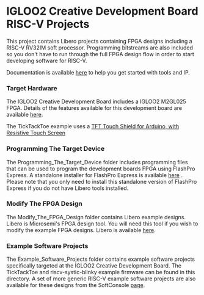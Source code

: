 # IGLOO2 Creative Development Board RISC-V Projects
This project contains Libero projects containing FPGA designs including a RISC-V RV32IM soft processor. Programming bitstreams are also included so you don't have to run through the full FPGA design flow in order to start developing software for RISC-V.

Documentation is available [here](https://github.com/RISCV-on-Microsemi-FPGA/Documentation) to help you get started with tools and IP.

### Target Hardware
The IGLOO2 Creative Development Board includes a IGLOO2 M2GL025 FPGA. Details of the features available for this development board are available [here](https://www.microsemi.com/products/fpga-soc/design-resources/dev-kits/smartfusion2/future-creative-board).

The TickTackToe example uses a [TFT Touch Shield for Arduino, with Resistive Touch Screen](https://www.adafruit.com/product/1651)

### Programming The Target Device
The Programming_The_Target_Device folder includes programming files that can be used to program the development boards FPGA using FlashPro Express. A standalone installer for FlashPro Express is available [here](https://www.microsemi.com/products/fpga-soc/design-resources/programming/flashpro#software) . Please note that you only need to install this standalone version of FlashPro Express if you do not have Libero tools installed.

### Modify The FPGA Design 
The Modify_The_FPGA_Design folder contains Libero example designs. Libero is Microsemi's FPGA design tool. You will need this tool if you wish to modify the example FPGA designs. Libero is available [here](https://www.microsemi.com/products/fpga-soc/design-resources/design-software/libero-soc#downloads).

### Example Software Projects
The Example_Software_Projects folder contains example software projects specifically targeted at the IGLOO2 Creative Development Board. The TickTackToe and riscv-systic-blinky example firmware  can be found in this directory.
A set of more generic RISC-V example software projects are also available for these designs from the SoftConsole [page](https://github.com/RISCV-on-Microsemi-FPGA/SoftConsole). 
